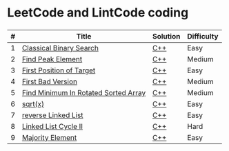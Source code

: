 LeetCode and LintCode coding
========

###




| # | Title | Solution | Difficulty |
|---| ----- | -------- | ---------- |
|1|[Classical Binary Search](https://www.lintcode.com/problem/classical-binary-search/description) | [C++](./leet_lintcode/cpp/week1/lint457_Classical_Binary_Search/Classical_Binary_Search.cpp)|Easy|
|2|[Find Peak Element](https://www.lintcode.com/problem/find-peak-element/description) | [C++](./leet_lintcode/cpp/week1/lint75_Find_Peak_Element/findPeak.cpp)|Medium|
|3|[First Position of Target](https://www.lintcode.com/problem/first-position-of-target/description) | [C++](./leet_lintcode/cpp/week1/lint14_First_Position_of_Target/First_Position_of_Target.cpp)|Easy|
|4|[First Bad Version](https://www.lintcode.com/problem/first-bad-version/description) | [C++](./leet_lintcode/cpp/week1/lint74_First_Bad_Version/First_Bad_Version.cpp)|Medium|
|5|[Find Minimum In Rotated Sorted Array](https://www.lintcode.com/problem/find-minimum-in-rotated-sorted-array/description) | [C++](./leet_lintcode/cpp/week1/lint159_Find_Minimum_in_Rotated_Sorted_Array/findMin.cpp)|Medium|
|6|[sqrt(x)](https://www.lintcode.com/problem/sqrtx/description) | [C++](./leet_lintcode/cpp/week1/lint141_Sqrt(x)/sqrt.cpp)|Easy|
|7|[reverse Linked List](https://www.lintcode.com/problem/reverse-linked-list/description) | [C++](./leet_lintcode/cpp/week2/lint35_Reverse_Linked_List/reverse.cpp)|Easy|
|8|[Linked List Cycle II](https://www.lintcode.com/problem/linked-list-cycle-ii/description) | [C++](./leet_lintcode/cpp/week2/lint103_Linked_List_Cycle_II/detectCycle.cpp)|Hard|
|9|[Majority Element](https://www.lintcode.com/problem/majority-element/description) | [C++](./leet_lintcode/cpp/week2/lint_46_Majority_Elementi/majorityNumber.cpp)|Easy|






























